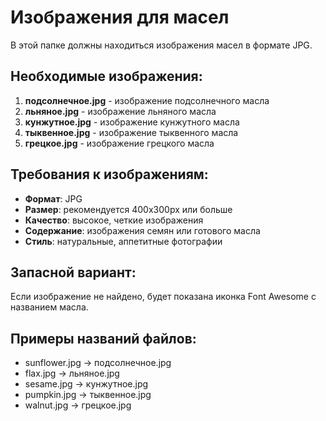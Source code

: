# Изображения для масел

В этой папке должны находиться изображения масел в формате JPG.

## Необходимые изображения:

1. **подсолнечное.jpg** - изображение подсолнечного масла
2. **льняное.jpg** - изображение льняного масла  
3. **кунжутное.jpg** - изображение кунжутного масла
4. **тыквенное.jpg** - изображение тыквенного масла
5. **грецкое.jpg** - изображение грецкого масла

## Требования к изображениям:

- **Формат**: JPG
- **Размер**: рекомендуется 400x300px или больше
- **Качество**: высокое, четкие изображения
- **Содержание**: изображения семян или готового масла
- **Стиль**: натуральные, аппетитные фотографии

## Запасной вариант:

Если изображение не найдено, будет показана иконка Font Awesome с названием масла.

## Примеры названий файлов:
- sunflower.jpg → подсолнечное.jpg
- flax.jpg → льняное.jpg
- sesame.jpg → кунжутное.jpg
- pumpkin.jpg → тыквенное.jpg
- walnut.jpg → грецкое.jpg 